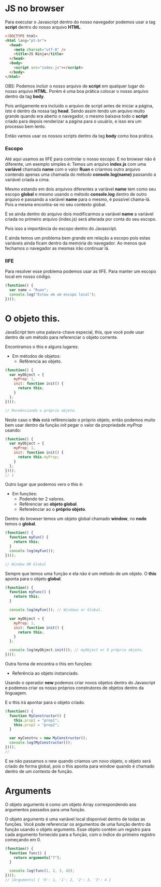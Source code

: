 # JS no browser

Para executar o Javascript dentro do nosso navegador podemos usar a tag **script** dentro do nosso arquivo **HTML**.

```html
<!DOCTYPE html>
<html lang="pt-br">
  <head>
    <meta charset="utf-8" />
    <title>JS Ninja</title>
  </head>
  <body>
    <script src="index.js"></script>
  </body>
</html>
```

OBS: Podemos incluir o nosso arquivo de **script** em qualquer lugar do nosso arquivo **HTML**. Porém é uma boa prática colocar o nosso arquivo dentro da tag **body**.

Pois antigamente era incluido o arquivo de script antes de iniciar a página, isto é dentro da nossa tag **head**. Sendo assim tendo um arquivo muito grande quando era aberto o navegador, o mesmo baixava todo o **script** criado para depois renderizar a página para o usuário, e isso era um processo bem lento.

Então vamos usar os nossos scripts dentro da tag **body** como boa prática.

### Escopo

Até aqui usamos as IIFE para controlar o nosso escopo. E no browser não é diferente, um exemplo simples é: Temos um arquivo **index.js** com uma **variável** chamada **name** com o valor **Ruan** e criarmos outro arquivo contendo apenas uma chamada do método **console.log(name)** passando a variável criada a cima.

Mesmo estando em dois arquivos diferentes a variável **name** tem como seu escopo **global** e mesmo usando o método **console.log** dentro de outro arquivo e passando a variável **name** para o mesmo, é possível chama-lá. Pois a mesma encontra-se no seu contexto global.

E se ainda dentro do arquivo dois modificarmos a variável **name** a variável criada no primeiro arquivo (index.js) será alterada por conta do seu escopo.

Pois isso a importância do escopo dentro do Javascript.

E ainda temos um problema bem grande em relação a escopo pois estas variáveis ainda ficam dentro da memória do navegador. Ao menos que fechamos o navegador as mesmas irão continuar lá.

### IIFE

Para resolver esse problema podemos usar as IIFE. Para manter um escopo local em nosso código.

```js
(function() {
  var name = "Ruan";
  console.log("Estou em um escopo local");
})();
```

# O objeto this.

JavaScript tem uma palavra-chave especial, this, que você pode usar dentro de um método para referenciar o objeto corrente.

Encontramos o this e alguns lugares:

- Em métodos de objetos:
  - Refêrencia ao objeto.

```js
(function() {
  var myObject = {
    myProp: 1,
    init: function init() {
      return this;
    }
  };
})();

// Rereênciando o próprio objeto.
```

Neste caso o **this** está refêrenciado o próprio objeto, então podemos muito bem usar dentro da função _init_ pegar o valor da propriedade _myProp_ usando:

```js
(function() {
  var myObject = {
    myProp: 1,
    init: function init() {
      return this.myProp;
    }
  };
})();
// 1
```

Outro lugar que podemos vero o this é:

- Em funções:
  - Podendo ter 2 valores.
  - Refêrenciar ao **objeto global**.
  - Refereênciar ao o **próprio objeto**.

Dentro do browser temos um objeto global chamado **window**, no **node** temos o **global**.

```js
(function() {
  function myFun() {
    return this;
  }
  console.log(myFun());
})();

// Window OR Global
```

Sempre que temos uma função e ela não é um método de um objeto. O **this** aponta para o objeto **global**.

```js
(function() {
  function myFunc() {
    return this;
  }

  console.log(myFun()); // Windows or Global.

  var myObject = {
    myProp: 1,
    init: function init() {
      return this;
    }
  };

  console.log(myObject.init()); // myObject or O próprio objeto.
})();
```

Outra forma de encontra o this em funções:

- Referência ao objeto instanciado.

Usando o operador **new** podemos criar novos objetos dentro do Javascript e podemos criar os nosso próprios construtores de objetos dentro da linguagem.

E o this irá apontar para o objeto criado.

```js
(function() {
  function MyConstructor() {
    this.prop1 = "prop1";
    this.prop2 = "prop2";
  }

  var myConstru = new MyConstructor();
  console.log(MyConstructor());
})();
//
```

E se não passamos o new quando criamos um novo objeto, o objeto será criado de forma global, pois o this aponta para window quando é chamado dentro de um contexto de função.

# Arguments

O objeto arguments é como um objeto Array correspondendo aos argumentos passados para uma função.

O objeto arguments é uma variável local disponível dentro de todas as funções. Você pode referenciar os argumentos de uma função dentro da função usando o objeto arguments. Esse objeto contém um registro para cada argumento fornecido para a função, com o índice do primeiro registro começando em 0.

```js
(function() {
  function func() {
    return arguments["7"];
  }

  console.log(func(1, 2, 3, 4));
})();
// [Arguments] { '0': 1, '1': 2, '2': 3, '3': 4 }
```
